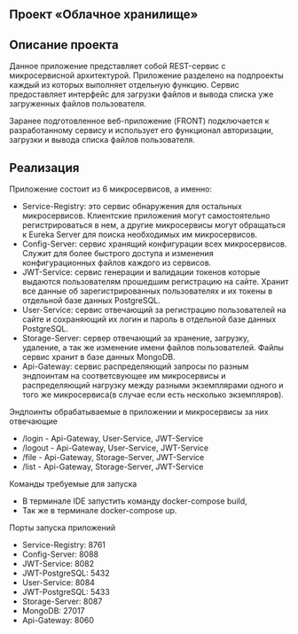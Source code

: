 ## Проект «Облачное хранилище»

## Описание проекта 

Данное приложение представляет собой REST-сервис с микросервисной архитектурой. Приложение разделено на подпроекты каждый из которых выполняет отдельную функцию. Сервис предоставляет интерфейс для загрузки файлов и вывода списка уже загруженных файлов пользователя.

Заранее подготовленное веб-приложение (FRONT) подключается к разработанному сервису и использует его функционал авторизации, загрузки и вывода списка файлов пользователя.


## Реализация

Приложение состоит из 6 микросервисов, а именно:
- Service-Registry: это сервис обнаружения для остальных микросервисов. Клиентские приложения могут самостоятельно регистрироваться в нем, а другие микросервисы могут обращаться к Eureka Server для поиска необходимых им микросервисов.
- Config-Server: сервис хранящий конфигурации всех микросервисов. Служит для более быстрого доступа и изменения конфигурационных файлов каждого из сервисов.
- JWT-Service: сервис генерации и валидации токенов которые выдаются пользователям прошедшим регистрацию на сайте. Хранит все данные об зарегистрированных пользователях и их токены в отдельной базе данных PostgreSQL.
- User-Service: сервис отвечающий за регистрацию пользователей на сайте и сохраняющий их логин и пароль в отдельной базе данных PostgreSQL.
- Storage-Server: сервер отвечающий за хранение, загрузку, удаление, а так же изменение имени файлов пользователей. Файлы сервис хранит в базе данных MongoDB.
- Api-Gateway: сервис распределяющий запросы по разным эндпоинтам на соответсвующее им микросервисы и распределяющий нагрузку между разными экземплярами одного и того же микросервиса(в случае если есть несколько экземпляров).

 Эндпоинты обрабатываемые в приложении и микросервисы за них отвечающие
- /login - Api-Gateway, User-Service, JWT-Service
- /logout - Api-Gateway, User-Service, JWT-Service
- /file - Api-Gateway, Storage-Server, JWT-Service
- /list - Api-Gateway, Storage-Server, JWT-Service

Команды требуемые для запуска
- В терминале IDE запустить команду docker-compose build,
- Так же в терминале  docker-compose up.

Порты запуска приложений
- Service-Registry: 8761
- Config-Server: 8088
- JWT-Service: 8082
- JWT-PostgreSQL: 5432
- User-Service: 8084
- JWT-PostgreSQL: 5433
- Storage-Server: 8087
- MongoDB: 27017
- Api-Gateway: 8060